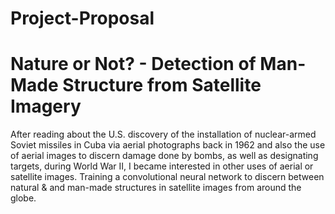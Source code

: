 # Project-Proposal

# Nature or Not? - Detection of Man-Made Structure from Satellite Imagery

After reading about the U.S. discovery of the installation of nuclear-armed Soviet missiles in Cuba via aerial photographs back in 1962 and also the use of aerial images to discern damage done by bombs, as well as designating targets, during World War II, I became interested in other uses of aerial or satellite images.
Training a convolutional neural network to discern between natural & and man-made structures in satellite images from around the globe.  
